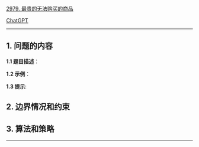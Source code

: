 [2979. 最贵的无法购买的商品](https://leetcode.cn/problems/most-expensive-item-that-can-not-be-bought)

[ChatGPT](chat.openai.com)

---

## 1. 问题的内容
**1.1 题目描述**：

**1.2 示例**：

**1.3 提示**:

## 2. 边界情况和约束


## 3. 算法和策略

---

